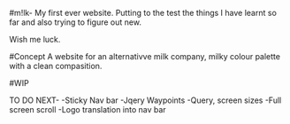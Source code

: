 #m!lk- My first ever website.
Putting to the test the things I have learnt so far and also trying to figure out new.

Wish me luck.

#Concept
A website for an alternativve milk company, milky colour palette with a clean compasition.

#WIP

TO DO NEXT-
-Sticky Nav bar
-Jqery Waypoints
-Query, screen sizes
-Full screen scroll
-Logo translation into nav bar
